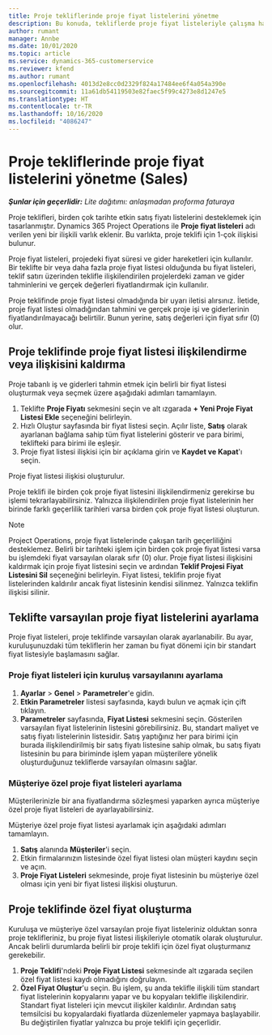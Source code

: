 ```yaml
---
title: Proje tekliflerinde proje fiyat listelerini yönetme
description: Bu konuda, tekliflerde proje fiyat listeleriyle çalışma hakkında bilgiler sağlanmaktadır. (Sales)
author: rumant
manager: Annbe
ms.date: 10/01/2020
ms.topic: article
ms.service: dynamics-365-customerservice
ms.reviewer: kfend
ms.author: rumant
ms.openlocfilehash: 4013d2e8cc0d2329f824a17484ee6f4a054a390e
ms.sourcegitcommit: 11a61db54119503e82faec5f99c4273e8d1247e5
ms.translationtype: HT
ms.contentlocale: tr-TR
ms.lasthandoff: 10/16/2020
ms.locfileid: "4086247"
---
```

# <a name="manage-project-price-lists-on-project-quotes-sales"></a>Proje tekliflerinde proje fiyat listelerini yönetme (Sales)

_**Şunlar için geçerlidir:** Lite dağıtımı: anlaşmadan proforma faturaya_

Proje teklifleri, birden çok tarihte etkin satış fiyatı listelerini desteklemek için tasarlanmıştır. Dynamics 365 Project Operations ile **Proje fiyat listeleri** adı verilen yeni bir ilişkili varlık eklenir. Bu varlıkta, proje teklifi için 1-çok ilişkisi bulunur.

Proje fiyat listeleri, projedeki fiyat süresi ve gider hareketleri için kullanılır. Bir teklifte bir veya daha fazla proje fiyat listesi olduğunda bu fiyat listeleri, teklif satırı üzerinden teklifle ilişkilendirilen projelerdeki zaman ve gider tahminlerini ve gerçek değerleri fiyatlandırmak için kullanılır.

Proje teklifinde proje fiyat listesi olmadığında bir uyarı iletisi alırsınız. İletide, proje fiyat listesi olmadığından tahmini ve gerçek proje işi ve giderlerinin fiyatlandırılmayacağı belirtilir. Bunun yerine, satış değerleri için fiyat sıfır (0) olur.

## <a name="associate-or-disassociate-a-project-price-list-on-a-project-quote"></a>Proje teklifinde proje fiyat listesi ilişkilendirme veya ilişkisini kaldırma

Proje tabanlı iş ve giderleri tahmin etmek için belirli bir fiyat listesi oluşturmak veya seçmek üzere aşağıdaki adımları tamamlayın.

1. Teklifte **Proje Fiyatı** sekmesini seçin ve alt ızgarada **+ Yeni Proje Fiyat Listesi Ekle** seçeneğini belirleyin.
2. Hızlı Oluştur sayfasında bir fiyat listesi seçin. Açılır liste, **Satış** olarak ayarlanan bağlama sahip tüm fiyat listelerini gösterir ve para birimi, teklifteki para birimi ile eşleşir.
4. Proje fiyat listesi ilişkisi için bir açıklama girin ve **Kaydet ve Kapat**'ı seçin.

Proje fiyat listesi ilişkisi oluşturulur.

Proje teklifi ile birden çok proje fiyat listesini ilişkilendirmeniz gerekirse bu işlemi tekrarlayabilirsiniz. Yalnızca ilişkilendirilen proje fiyat listelerinin her birinde farklı geçerlilik tarihleri varsa birden çok proje fiyat listesi oluşturun.

> [!NOTE]
> Project Operations, proje fiyat listelerinde çakışan tarih geçerliliğini desteklemez. Belirli bir tarihteki işlem için birden çok proje fiyat listesi varsa bu işlemdeki fiyat varsayılan olarak sıfır (0) olur.
Proje fiyat listesi ilişkisini kaldırmak için proje fiyat listesini seçin ve ardından **Teklif Projesi Fiyat Listesini Sil** seçeneğini belirleyin. Fiyat listesi, teklifin proje fiyat listelerinden kaldırılır ancak fiyat listesinin kendisi silinmez. Yalnızca teklifin ilişkisi silinir.

## <a name="set-up-default-project-price-lists-on-a-quote"></a>Teklifte varsayılan proje fiyat listelerini ayarlama

Proje fiyat listeleri, proje teklifinde varsayılan olarak ayarlanabilir. Bu ayar, kuruluşunuzdaki tüm tekliflerin her zaman bu fiyat dönemi için bir standart fiyat listesiyle başlamasını sağlar.

### <a name="set-up-organizational-default-for-project-price-lists"></a>Proje fiyat listeleri için kuruluş varsayılanını ayarlama

1. **Ayarlar** > **Genel** > **Parametreler**'e gidin.
2. **Etkin Parametreler** listesi sayfasında, kaydı bulun ve açmak için çift tıklayın. 
3. **Parametreler** sayfasında, **Fiyat Listesi** sekmesini seçin. Gösterilen varsayılan fiyat listelerinin listesini görebilirsiniz. Bu, standart maliyet ve satış fiyatı listelerinin listesidir. Satış yaptığınız her para birimi için burada ilişkilendirilmiş bir satış fiyatı listesine sahip olmak, bu satış fiyatı listesinin bu para biriminde işlem yapan müşterilere yönelik oluşturduğunuz tekliflerde varsayılan olmasını sağlar.

### <a name="set-up-customer-specific-project-price-lists"></a>Müşteriye özel proje fiyat listeleri ayarlama

Müşterilerinizle bir ana fiyatlandırma sözleşmesi yaparken ayrıca müşteriye özel proje fiyat listeleri de ayarlayabilirsiniz.

Müşteriye özel proje fiyat listesi ayarlamak için aşağıdaki adımları tamamlayın.

1. **Satış** alanında **Müşteriler**'i seçin.
2. Etkin firmalarınızın listesinde özel fiyat listesi olan müşteri kaydını seçin ve açın.
3. **Proje Fiyat Listeleri** sekmesinde, proje fiyat listesinin bu müşteriye özel olması için yeni bir fiyat listesi ilişkisi oluşturun.

## <a name="create-custom-pricing-on-a-project-quote"></a>Proje teklifinde özel fiyat oluşturma

Kuruluşa ve müşteriye özel varsayılan proje fiyat listeleriniz olduktan sonra proje teklifleriniz, bu proje fiyat listesi ilişkileriyle otomatik olarak oluşturulur. Ancak belirli durumlarda belirli bir proje teklifi için özel fiyat oluşturmanız gerekebilir. 

1. **Proje Teklifi**'ndeki **Proje Fiyat Listesi** sekmesinde alt ızgarada seçilen özel fiyat listesi kaydı olmadığını doğrulayın.
2. **Özel Fiyat Oluştur**'u seçin. Bu işlem, şu anda teklifle ilişkili tüm standart fiyat listelerinin kopyalarını yapar ve bu kopyaları teklifle ilişkilendirir. Standart fiyat listeleri için mevcut ilişkiler kaldırılır. Ardından satış temsilcisi bu kopyalardaki fiyatlarda düzenlemeler yapmaya başlayabilir. Bu değiştirilen fiyatlar yalnızca bu proje teklifi için geçerlidir.
